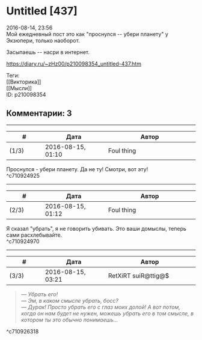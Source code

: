 Untitled [437]
==============

  
2016-08-14, 23:56  
 Мой ежедневный пост это как "проснулся -- убери планету" у Экзюпери, только наоборот.   
   
 Засыпаешь -- насри в интернет.   
  
<https://diary.ru/~zHz00/p210098354_untitled-437.htm>  
  
Теги:  
[[Викторика]]  
[[Мысли]]  
ID: p210098354  


Комментарии: 3
--------------

  


---



|         #         |              Дата              |                     Автор                     |           ID           |
| --- | --- | --- | --- |
| (1/3) | 2016-08-15, 01:10 | Foul thing | c710924925 |

  
 Проснулся - убери планету. Да не ту! Смотри, вот эту!   
 ^c710924925

---



|         #         |              Дата              |                     Автор                     |           ID           |
| --- | --- | --- | --- |
| (2/3) | 2016-08-15, 01:12 | Foul thing | c710924970 |

  
 Я сказал "убрать", я не говорить убивать. Это ваши домыслы, теперь сами расхлебывайте.   
 ^c710924970

---



|         #         |              Дата              |                     Автор                     |           ID           |
| --- | --- | --- | --- |
| (3/3) | 2016-08-15, 03:21 | RetXiRT suiR@ttig@$ | c710926318 |

  
 
>   *— Убрать его!   
>  — Эм, в каком смысле убрать, босс?   
>  — Дурак! Просто убрать его с глаз моих долой! А вот потом, когда он нам будет не нужен, можешь убрать его в том смысле, в котором ты это обычно понимаешь…*  

   
 ^c710926318
